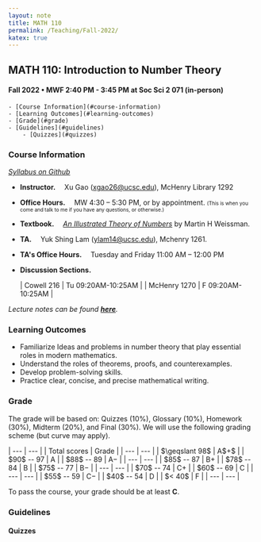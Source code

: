 ```yaml
---
layout: note
title: MATH 110
permalink: /Teaching/Fall-2022/
katex: true
---
```


## MATH 110: Introduction to Number Theory

#### Fall 2022 • MWF 2:40 PM - 3:45 PM at Soc Sci 2 071 (in-person)

	- [Course Information](#course-information)
	- [Learning Outcomes](#learning-outcomes)
	- [Grade](#grade)
	- [Guidelines](#guidelines)
		- [Quizzes](#quizzes)



### Course Information
[*Syllabus on Github*](https://github.com/GauSyu/MathTeachingMaterials/blob/main/Fall%202022%20MATH%20110%20UCSC/Syllabus.pdf)

  - **Instructor.**&emsp; Xu Gao (<xgao26@ucsc.edu>), McHenry Library 1292

  - **Office Hours.**&emsp; MW 4:30 – 5:30 PM, or by appointment. <font size="1">(This is when you come and talk to me if you have any questions, or otherwise.)</font> 

  - **Textbook.**&emsp; [*An Illustrated Theory of Numbers*](http://illustratedtheoryofnumbers.com/) by Martin H Weissman.

  - **TA.**&emsp; Yuk Shing Lam (<ylam14@ucsc.edu>), Mchenry 1261. 

  - **TA's Office Hours.**&emsp; Tuesday and Friday 11:00 AM – 12:00 PM

  - **Discussion Sections.**

    | Cowell 216 | Tu 09:20AM-10:25AM |
    | McHenry 1270 | F 09:20AM-10:25AM |


*Lecture notes can be found [**here**](https://github.com/GauSyu/MathTeachingMaterials/tree/main/Fall%202022%20MATH%20110%20UCSC/Lecture%20Notes).*

### Learning Outcomes
  - Familiarize Ideas and problems in number theory that play essential roles in modern mathematics.
  - Understand the roles of theorems, proofs, and counterexamples. 
  - Develop problem-solving skills.
  - Practice clear, concise, and precise mathematical writing.


### Grade
The grade will be based on: Quizzes (10%), Glossary
(10%), Homework (30%), Midterm (20%), and Final (30%). 
We will use the following grading scheme (but curve may apply).

| --- | --- |
| Total scores | Grade |
| --- | --- |
| \$\geqslant 98\$ | A\$+\$ |
| \$90\$ -- $97$ | A |
| \$88\$ -- $89$ | A$-$ |
| --- | --- |
| \$85\$ -- $87$ | B$+$ |
| \$78\$ -- $84$ | B |
| \$75\$ -- $77$ | B$-$ |
| --- | --- |
| \$70\$ -- $74$ | C$+$ |
| \$60\$ -- $69$ | C |
| --- | --- |
| \$55\$ -- $59$ | C$-$ |
| \$40\$ -- $54$ | D |
| \$< 40\$ | F |
| --- | --- |

To pass the course, your grade should be at least **C**.



### Guidelines
#### Quizzes